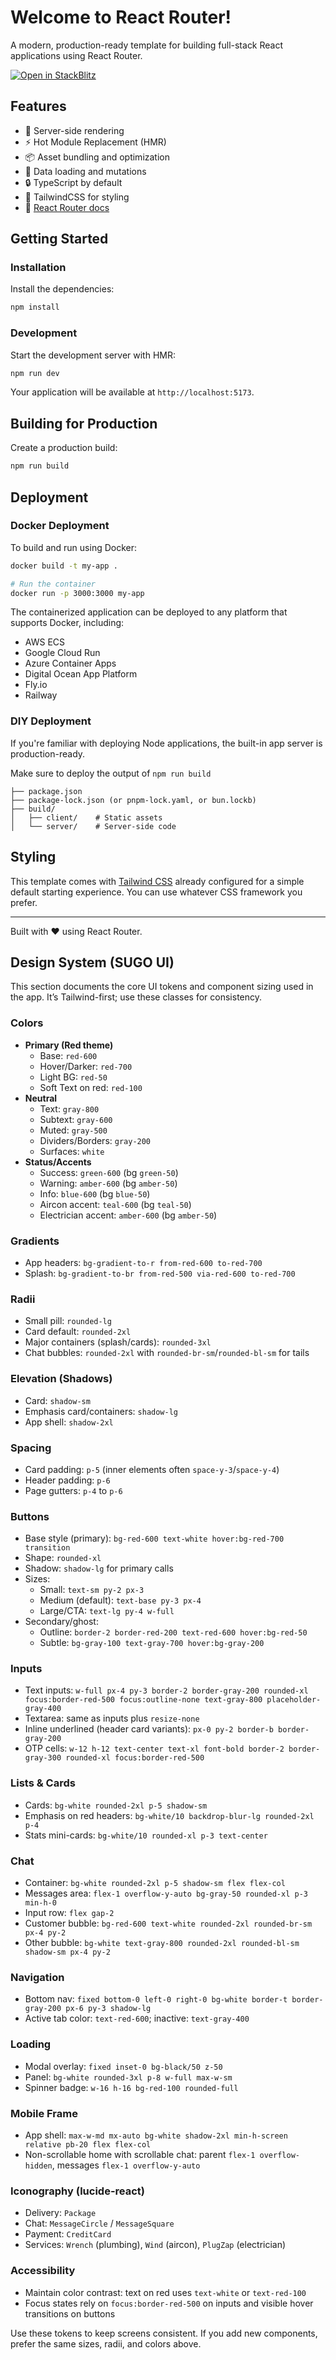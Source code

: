 # Welcome to React Router!

A modern, production-ready template for building full-stack React applications using React Router.

[![Open in StackBlitz](https://developer.stackblitz.com/img/open_in_stackblitz.svg)](https://stackblitz.com/github/remix-run/react-router-templates/tree/main/default)

## Features

- 🚀 Server-side rendering
- ⚡️ Hot Module Replacement (HMR)
- 📦 Asset bundling and optimization
- 🔄 Data loading and mutations
- 🔒 TypeScript by default
- 🎉 TailwindCSS for styling
- 📖 [React Router docs](https://reactrouter.com/)

## Getting Started

### Installation

Install the dependencies:

```bash
npm install
```

### Development

Start the development server with HMR:

```bash
npm run dev
```

Your application will be available at `http://localhost:5173`.

## Building for Production

Create a production build:

```bash
npm run build
```

## Deployment

### Docker Deployment

To build and run using Docker:

```bash
docker build -t my-app .

# Run the container
docker run -p 3000:3000 my-app
```

The containerized application can be deployed to any platform that supports Docker, including:

- AWS ECS
- Google Cloud Run
- Azure Container Apps
- Digital Ocean App Platform
- Fly.io
- Railway

### DIY Deployment

If you're familiar with deploying Node applications, the built-in app server is production-ready.

Make sure to deploy the output of `npm run build`

```
├── package.json
├── package-lock.json (or pnpm-lock.yaml, or bun.lockb)
├── build/
│   ├── client/    # Static assets
│   └── server/    # Server-side code
```

## Styling

This template comes with [Tailwind CSS](https://tailwindcss.com/) already configured for a simple default starting experience. You can use whatever CSS framework you prefer.

---

Built with ❤️ using React Router.

## Design System (SUGO UI)

This section documents the core UI tokens and component sizing used in the app. It’s Tailwind-first; use these classes for consistency.

### Colors
- **Primary (Red theme)**
  - Base: `red-600`
  - Hover/Darker: `red-700`
  - Light BG: `red-50`
  - Soft Text on red: `red-100`
- **Neutral**
  - Text: `gray-800`
  - Subtext: `gray-600`
  - Muted: `gray-500`
  - Dividers/Borders: `gray-200`
  - Surfaces: `white`
- **Status/Accents**
  - Success: `green-600` (bg `green-50`)
  - Warning: `amber-600` (bg `amber-50`)
  - Info: `blue-600` (bg `blue-50`)
  - Aircon accent: `teal-600` (bg `teal-50`)
  - Electrician accent: `amber-600` (bg `amber-50`)

### Gradients
- App headers: `bg-gradient-to-r from-red-600 to-red-700`
- Splash: `bg-gradient-to-br from-red-500 via-red-600 to-red-700`

### Radii
- Small pill: `rounded-lg`
- Card default: `rounded-2xl`
- Major containers (splash/cards): `rounded-3xl`
- Chat bubbles: `rounded-2xl` with `rounded-br-sm`/`rounded-bl-sm` for tails

### Elevation (Shadows)
- Card: `shadow-sm`
- Emphasis card/containers: `shadow-lg`
- App shell: `shadow-2xl`

### Spacing
- Card padding: `p-5` (inner elements often `space-y-3`/`space-y-4`)
- Header padding: `p-6`
- Page gutters: `p-4` to `p-6`

### Buttons
- Base style (primary): `bg-red-600 text-white hover:bg-red-700 transition`
- Shape: `rounded-xl`
- Shadow: `shadow-lg` for primary calls
- Sizes:
  - Small: `text-sm py-2 px-3`
  - Medium (default): `text-base py-3 px-4`
  - Large/CTA: `text-lg py-4 w-full`
- Secondary/ghost:
  - Outline: `border-2 border-red-200 text-red-600 hover:bg-red-50`
  - Subtle: `bg-gray-100 text-gray-700 hover:bg-gray-200`

### Inputs
- Text inputs: `w-full px-4 py-3 border-2 border-gray-200 rounded-xl focus:border-red-500 focus:outline-none text-gray-800 placeholder-gray-400`
- Textarea: same as inputs plus `resize-none`
- Inline underlined (header card variants): `px-0 py-2 border-b border-gray-200`
- OTP cells: `w-12 h-12 text-center text-xl font-bold border-2 border-gray-300 rounded-xl focus:border-red-500`

### Lists & Cards
- Cards: `bg-white rounded-2xl p-5 shadow-sm`
- Emphasis on red headers: `bg-white/10 backdrop-blur-lg rounded-2xl p-4`
- Stats mini-cards: `bg-white/10 rounded-xl p-3 text-center`

### Chat
- Container: `bg-white rounded-2xl p-5 shadow-sm flex flex-col`
- Messages area: `flex-1 overflow-y-auto bg-gray-50 rounded-xl p-3 min-h-0`
- Input row: `flex gap-2`
- Customer bubble: `bg-red-600 text-white rounded-2xl rounded-br-sm px-4 py-2`
- Other bubble: `bg-white text-gray-800 rounded-2xl rounded-bl-sm shadow-sm px-4 py-2`

### Navigation
- Bottom nav: `fixed bottom-0 left-0 right-0 bg-white border-t border-gray-200 px-6 py-3 shadow-lg`
- Active tab color: `text-red-600`; inactive: `text-gray-400`

### Loading
- Modal overlay: `fixed inset-0 bg-black/50 z-50`
- Panel: `bg-white rounded-3xl p-8 w-full max-w-sm`
- Spinner badge: `w-16 h-16 bg-red-100 rounded-full`

### Mobile Frame
- App shell: `max-w-md mx-auto bg-white shadow-2xl min-h-screen relative pb-20 flex flex-col`
- Non-scrollable home with scrollable chat: parent `flex-1 overflow-hidden`, messages `flex-1 overflow-y-auto`

### Iconography (lucide-react)
- Delivery: `Package`
- Chat: `MessageCircle` / `MessageSquare`
- Payment: `CreditCard`
- Services: `Wrench` (plumbing), `Wind` (aircon), `PlugZap` (electrician)

### Accessibility
- Maintain color contrast: text on red uses `text-white` or `text-red-100`
- Focus states rely on `focus:border-red-500` on inputs and visible hover transitions on buttons

Use these tokens to keep screens consistent. If you add new components, prefer the same sizes, radii, and colors above.
